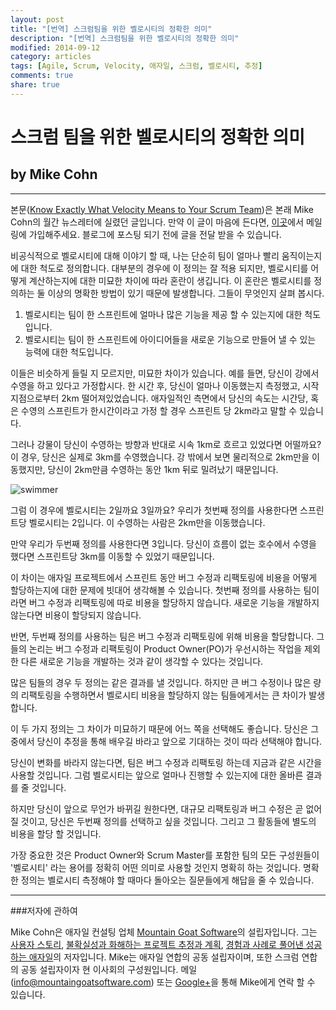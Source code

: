```yaml
---
layout: post
title: "[번역] 스크럼팀을 위한 벨로시티의 정확한 의미"
description: "[번역] 스크럼팀을 위한 벨로시티의 정확한 의미"
modified: 2014-09-12
category: articles
tags: [Agile, Scrum, Velocity, 애자일, 스크럼, 벨로시티, 추정]
comments: true
share: true
---
```

# 스크럼 팀을 위한 벨로시티의 정확한 의미
## by Mike Cohn

---

본문([Know Exactly What Velocity Means to Your Scrum Team](http://www.mountaingoatsoftware.com/blog/know-exactly-what-velocity-means-to-your-scrum-team))은 본래 Mike Cohn의 월간 뉴스레터에 실렸던 글입니다. 만약 이 글이 마음에 든다면, [이곳](http://mountaingoatsoftware.us4.list-manage.com/subscribe?u=69aab24b249d49f4eade10a9c&id=0b477a3c16)에서 메일링에 가입해주세요. 블로그에 포스팅 되기 전에 글을 전달 받을 수 있습니다.

비공식적으로 벨로시티에 대해 이야기 할 때, 나는 단순히 팀이 얼마나 빨리 움직이는지에 대한 척도로 정의합니다. 대부분의 경우에 이 정의는 잘 적용 되지만, 벨로시티를 어떻게 계산하는지에 대한 미묘한 차이에 따라 혼란이 생깁니다. 이 혼란은 벨로시티를 정의하는 둘 이상의 명확한 방법이 있기 때문에 발생합니다. 그들이 무엇인지 살펴 봅시다.

1. 벨로시티는 팀이 한 스프린트에 얼마나 많은 기능을 제공 할 수 있는지에 대한 척도입니다.
2. 벨로시티는 팀이 한 스프린트에 아이디어들을 새로운 기능으로 만들어 낼 수 있는 능력에 대한 척도입니다. 

이들은 비슷하게 들릴 지 모르지만, 미묘한 차이가 있습니다. 예를 들면, 당신이 강에서 수영을 하고 있다고 가정합시다. 한 시간 후, 당신이 얼마나 이동했는지 측정했고, 시작 지점으로부터 2km 떨어져있었습니다. 애자일적인 측면에서 당신의 속도는 시간당, 혹은 수영의 스프린트가 한시간이라고 가정 할 경우 스프린트 당 2km라고 말할 수 있습니다. 

그러나 강물이 당신이 수영하는 방향과 반대로 시속 1km로 흐르고 있었다면 어떨까요? 이 경우, 당신은 실제로 3km를 수영했습니다. 강 밖에서 보면 물리적으로 2km만을 이동했지만, 당신이 2km만큼 수영하는 동안 1km 뒤로 밀려났기 때문입니다.

![swimmer](http://www.mountaingoatsoftware.com/uploads/blog/swimmer.jpg)

그럼 이 경우에 벨로시티는 2일까요 3일까요? 우리가 첫번째 정의를 사용한다면 스프린트당 벨로시티는 2입니다. 이 수영하는 사람은 2km만을 이동했습니다.

만약 우리가 두번째 정의를 사용한다면 3입니다. 당신이 흐름이 없는 호수에서 수영을 했다면 스프린트당 3km를 이동할 수 있었기 때문입니다.

이 차이는 애자일 프로젝트에서 스프린트 동안 버그 수정과 리팩토링에 비용을 어떻게 할당하는지에 대한 문제에 빗대어 생각해볼 수 있습니다. 첫번째 정의를 사용하는 팀이라면 버그 수정과 리팩토링에 따로 비용을 할당하지 않습니다. 새로운 기능을 개발하지 않는다면 비용이 할당되지 않습니다.

반면, 두번째 정의를 사용하는 팀은 버그 수정과 리팩토링에 위해 비용을 할당합니다. 그들의 논리는 버그 수정과 리팩토링이 Product Owner(PO)가 우선시하는 작업을 제외한 다른 새로운 기능을 개발하는 것과 같이 생각할 수 있다는 것입니다.

많은 팀들의 경우 두 정의는 같은 결과를 낼 것입니다. 하지만 큰 버그 수정이나 많은 량의 리팩토링을 수행하면서 벨로시티 비용을 할당하지 않는 팀들에게서는 큰 차이가 발생합니다. 

이 두 가지 정의는 그 차이가 미묘하기 때문에 어느 쪽을 선택해도 좋습니다. 당신은 그 중에서 당신이 추정을 통해 배우길 바라고 앞으로 기대하는 것이 따라 선택해야 합니다. 

당신이 변화를 바라지 않는다면, 팀은 버그 수정과 리팩토링 하는데 지금과 같은 시간을 사용할 것입니다. 그럼 벨로시티는 앞으로 얼마나 진행할 수 있는지에 대한 올바른 결과를 줄 것입니다. 

하지만 당신이 앞으로 무언가 바뀌길 원한다면, 대규모 리팩토링과 버그 수정은 곧 없어질 것이고, 당신은 두번째 정의를 선택하고 싶을 것입니다. 그리고 그 활동들에 별도의 비용을 할당 할 것입니다.

가장 중요한 것은 Product Owner와 Scrum Master를 포함한 팀의 모든 구성원들이 '벨로시티' 라는 용어를 정확히 어떤 의미로 사용할 것인지 명확히 하는 것입니다. 명확한 정의는 벨로시티 측정해야 할 때마다 돌아오는 질문들에게 해답을 줄 수 있습니다.

---
###저자에 관하여

Mike Cohn은 애자일 컨설팅 업체 [Mountain Goat Software](http://www.mountaingoatsoftware.com/)의 설립자입니다. 그는 [사용자 스토리](http://www.yes24.com/24/goods/1953177?scode=032&OzSrank=1), [불확실성과 화해하는 프로젝트 추정과 계획](http://www.yes24.com/24/Goods/3067853?Acode=101), [경험과 사례로 풀어낸 성공하는 애자일](http://www.yes24.com/24/goods/6585878?scode=032&OzSrank=2)의 저자입니다. Mike는 애자일 연합의 공동 설립자이며, 또한 스크럼 연합의 공동 설립자이자 현 이사회의 구성원입니다. 메일(info@mountaingoatsoftware.com) 또는 [Google+](https://plus.google.com/u/0/103533196222555100752?rel=author)을 통해 Mike에게 연락 할 수 있습니다.